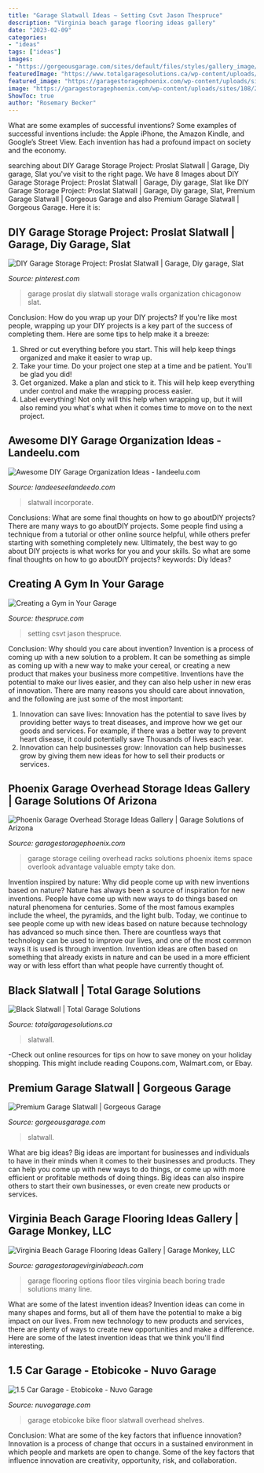 ```yaml
---
title: "Garage Slatwall Ideas ~ Setting Csvt Jason Thespruce"
description: "Virginia beach garage flooring ideas gallery"
date: "2023-02-09"
categories:
- "ideas"
tags: ["ideas"]
images:
- "https://gorgeousgarage.com/sites/default/files/styles/gallery_image/public/slatwall-5_0.jpg?itok=_pF-NcUR"
featuredImage: "https://www.totalgaragesolutions.ca/wp-content/uploads/slatwall-black.jpg"
featured_image: "https://garagestoragephoenix.com/wp-content/uploads/sites/108/2018/05/Ceiling-Racks-LOCATION-1024x768.jpg"
image: "https://garagestoragephoenix.com/wp-content/uploads/sites/108/2018/05/Ceiling-Racks-LOCATION-1024x768.jpg"
ShowToc: true
author: "Rosemary Becker"
---
```



What are some examples of successful inventions?
Some examples of successful inventions include: the Apple iPhone, the Amazon Kindle, and Google’s Street View. Each invention has had a profound impact on society and the economy.

	

		
searching about DIY Garage Storage Project: Proslat Slatwall | Garage, Diy garage, Slat you've visit to the right page. We have 8 Images about DIY Garage Storage Project: Proslat Slatwall | Garage, Diy garage, Slat like DIY Garage Storage Project: Proslat Slatwall | Garage, Diy garage, Slat, Premium Garage Slatwall | Gorgeous Garage and also Premium Garage Slatwall | Gorgeous Garage. Here it is:
		
    
## DIY Garage Storage Project: Proslat Slatwall | Garage, Diy Garage, Slat

<img loading=lazy src="https://i.pinimg.com/originals/01/6d/82/016d820838747151760e9f7a266791e1.jpg" onerror="this.onerror=null;this.src='https://tse4.mm.bing.net/th?id=OIP.CjbR74o4fSD_39dpB4lFSAHaFj&amp;pid=15.1';" alt="DIY Garage Storage Project: Proslat Slatwall | Garage, Diy garage, Slat">

_Source: pinterest.com_

>garage proslat diy slatwall storage walls organization chicagonow slat. 

	

Conclusion: How do you wrap up your DIY projects?
If you're like most people, wrapping up your DIY projects is a key part of the success of completing them. Here are some tips to help make it a breeze:
1) Shred or cut everything before you start. This will help keep things organized and make it easier to wrap up.
2) Take your time. Do your project one step at a time and be patient. You'll be glad you did!
3) Get organized. Make a plan and stick to it. This will help keep everything under control and make the wrapping process easier.
4) Label everything! Not only will this help when wrapping up, but it will also remind you what's what when it comes time to move on to the next project.

    
## Awesome DIY Garage Organization Ideas - Landeelu.com

<img loading=lazy src="https://i2.wp.com/www.landeeseelandeedo.com/wp-content/uploads/2016/12/DIY-Slatwall-organization-system-tutorial-via-A-Beautiful-Mess-Awesome-DIY-Garage-Organization-and-Space-Saving-Ideas.jpeg?resize=610%2C915&amp;ssl=1" onerror="this.onerror=null;this.src='https://tse3.mm.bing.net/th?id=OIP.5znqU2K_BYMClEh5j4nLlwHaLH&amp;pid=15.1';" alt="Awesome DIY Garage Organization Ideas - landeelu.com">

_Source: landeeseelandeedo.com_

>slatwall incorporate. 

	

Conclusions: What are some final thoughts on how to go aboutDIY projects?
There are many ways to go aboutDIY projects. Some people find using a technique from a tutorial or other online source helpful, while others prefer starting with something completely new. Ultimately, the best way to go about DIY projects is what works for you and your skills. So what are some final thoughts on how to go aboutDIY projects? keywords: Diy Ideas?

    
## Creating A Gym In Your Garage

<img loading=lazy src="https://www.thespruce.com/thmb/aziyafGzqK9Npj0PWupN1J0EoCo=/2998x2000/filters:fill(auto,1)/assorted-gym-and-fitness-equipment-in-a-garage-1184898586-b2b7dba2df74471cb1164cc1c4526552.jpg" onerror="this.onerror=null;this.src='https://tse4.mm.bing.net/th?id=OIP.fUvNwbu0xKsC7o52KIJfBwHaE8&amp;pid=15.1';" alt="Creating a Gym in Your Garage">

_Source: thespruce.com_

>setting csvt jason thespruce. 

	

Conclusion: Why should you care about invention?
Invention is a process of coming up with a new solution to a problem. It can be something as simple as coming up with a new way to make your cereal, or creating a new product that makes your business more competitive. Inventions have the potential to make our lives easier, and they can also help usher in new eras of innovation. There are many reasons you should care about innovation, and the following are just some of the most important: 
1) Innovation can save lives: Innovation has the potential to save lives by providing better ways to treat diseases, and improve how we get our goods and services. For example, if there was a better way to prevent heart disease, it could potentially save Thousands of lives each year. 
2) Innovation can help businesses grow: Innovation can help businesses grow by giving them new ideas for how to sell their products or services.

    
## Phoenix Garage Overhead Storage Ideas Gallery | Garage Solutions Of Arizona

<img loading=lazy src="https://garagestoragephoenix.com/wp-content/uploads/sites/108/2018/05/Ceiling-Racks-LOCATION-1024x768.jpg" onerror="this.onerror=null;this.src='https://tse2.mm.bing.net/th?id=OIP.ZTcaXd4FgiRAHbWm8NrvzgHaFj&amp;pid=15.1';" alt="Phoenix Garage Overhead Storage Ideas Gallery | Garage Solutions of Arizona">

_Source: garagestoragephoenix.com_

>garage storage ceiling overhead racks solutions phoenix items space overlook advantage valuable empty take don. 

	

Invention inspired by nature: Why did people come up with new inventions based on nature?
Nature has always been a source of inspiration for new inventions. People have come up with new ways to do things based on natural phenomena for centuries. Some of the most famous examples include the wheel, the pyramids, and the light bulb. Today, we continue to see people come up with new ideas based on nature because technology has advanced so much since then. There are countless ways that technology can be used to improve our lives, and one of the most common ways it is used is through invention. Invention ideas are often based on something that already exists in nature and can be used in a more efficient way or with less effort than what people have currently thought of.

    
## Black Slatwall | Total Garage Solutions

<img loading=lazy src="https://www.totalgaragesolutions.ca/wp-content/uploads/slatwall-black.jpg" onerror="this.onerror=null;this.src='https://tse4.mm.bing.net/th?id=OIP.sKgL-4tMceOU2Ck_2N1McwHaDt&amp;pid=15.1';" alt="Black Slatwall | Total Garage Solutions">

_Source: totalgaragesolutions.ca_

>slatwall. 

	

-Check out online resources for tips on how to save money on your holiday shopping. This might include reading Coupons.com, Walmart.com, or Ebay.

    
## Premium Garage Slatwall | Gorgeous Garage

<img loading=lazy src="https://gorgeousgarage.com/sites/default/files/styles/gallery_image/public/slatwall-5_0.jpg?itok=_pF-NcUR" onerror="this.onerror=null;this.src='https://tse4.mm.bing.net/th?id=OIP.laCU__JyuBl4m2SHXFuc2QHaCc&amp;pid=15.1';" alt="Premium Garage Slatwall | Gorgeous Garage">

_Source: gorgeousgarage.com_

>slatwall. 

	

What are big ideas?
Big ideas are important for businesses and individuals to have in their minds when it comes to their businesses and products. They can help you come up with new ways to do things, or come up with more efficient or profitable methods of doing things. Big ideas can also inspire others to start their own businesses, or even create new products or services.

    
## Virginia Beach Garage Flooring Ideas Gallery | Garage Monkey, LLC

<img loading=lazy src="https://garagestoragevirginiabeach.com/wp-content/uploads/sites/230/2018/05/IMG_0218-1024x768.jpg" onerror="this.onerror=null;this.src='https://tse1.mm.bing.net/th?id=OIP.LqMHVCsZZ9aWzJ2GZqxPMgHaFj&amp;pid=15.1';" alt="Virginia Beach Garage Flooring Ideas Gallery | Garage Monkey, LLC">

_Source: garagestoragevirginiabeach.com_

>garage flooring options floor tiles virginia beach boring trade solutions many line. 

	

What are some of the latest invention ideas?
Invention ideas can come in many shapes and forms, but all of them have the potential to make a big impact on our lives. From new technology to new products and services, there are plenty of ways to create new opportunities and make a difference. Here are some of the latest invention ideas that we think you'll find interesting.

    
## 1.5 Car Garage - Etobicoke - Nuvo Garage

<img loading=lazy src="http://www.nuvogarage.com/wp-content/uploads/1_5-car-garage-etobicoke-slatwall-overhead-platforms-polyaspartic-floor-coating-shelves-bike-racks-1024x768-after.jpg" onerror="this.onerror=null;this.src='https://tse1.mm.bing.net/th?id=OIP.VOmg6RR0L1nMoPNuyvMKqgHaFj&amp;pid=15.1';" alt="1.5 Car Garage - Etobicoke - Nuvo Garage">

_Source: nuvogarage.com_

>garage etobicoke bike floor slatwall overhead shelves. 

	

Conclusion: What are some of the key factors that influence innovation?
Innovation is a process of change that occurs in a sustained environment in which people and markets are open to change. Some of the key factors that influence innovation are creativity, opportunity, risk, and collaboration.

